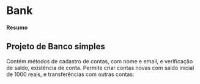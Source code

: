 # Bank

**Resumo**

## Projeto de Banco simples
Contém métodos de cadastro de contas, com nome e email, e verificação de saldo, existência de conta.
Permite criar contas novas com saldo inicial de 1000 reais, e transferências com outras contas:

